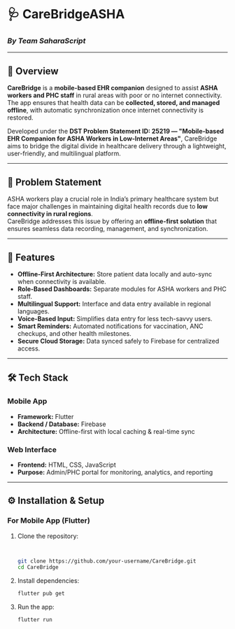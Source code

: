# 🩺 CareBridgeASHA  
### *By Team SaharaScript*

---

## 📘 Overview  
**CareBridge** is a **mobile-based EHR companion** designed to assist **ASHA workers and PHC staff** in rural areas with poor or no internet connectivity.  
The app ensures that health data can be **collected, stored, and managed offline**, with automatic synchronization once internet connectivity is restored.  

Developed under the **DST Problem Statement ID: 25219 — "Mobile-based EHR Companion for ASHA Workers in Low-Internet Areas"**, CareBridge aims to bridge the digital divide in healthcare delivery through a lightweight, user-friendly, and multilingual platform.

---

## 🧩 Problem Statement  
ASHA workers play a crucial role in India’s primary healthcare system but face major challenges in maintaining digital health records due to **low connectivity in rural regions**.  
CareBridge addresses this issue by offering an **offline-first solution** that ensures seamless data recording, management, and synchronization.

---

## 🌟 Features  
- **Offline-First Architecture:** Store patient data locally and auto-sync when connectivity is available.  
- **Role-Based Dashboards:** Separate modules for ASHA workers and PHC staff.  
- **Multilingual Support:** Interface and data entry available in regional languages.  
- **Voice-Based Input:** Simplifies data entry for less tech-savvy users.  
- **Smart Reminders:** Automated notifications for vaccination, ANC checkups, and other health milestones.  
- **Secure Cloud Storage:** Data synced safely to Firebase for centralized access.

---

## 🛠️ Tech Stack  
### Mobile App  
- **Framework:** Flutter  
- **Backend / Database:** Firebase  
- **Architecture:** Offline-first with local caching & real-time sync  

### Web Interface  
- **Frontend:** HTML, CSS, JavaScript  
- **Purpose:** Admin/PHC portal for monitoring, analytics, and reporting  

---

## ⚙️ Installation & Setup  

### For Mobile App (Flutter)  
1. Clone the repository:  
   ```bash
   

   git clone https://github.com/your-username/CareBridge.git
   cd CareBridge
2. Install dependencies:
   ```bash
   flutter pub get


4. Run the app:
   ```bash
   flutter run

   

